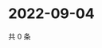 # 2022-09-04

共 0 条

<!-- BEGIN WEIBO -->
<!-- 最后更新时间 Sun Sep 04 2022 21:21:23 GMT+0800 (China Standard Time) -->

<!-- END WEIBO -->
